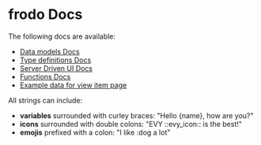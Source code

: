 # frodo Docs

The following docs are available:

-   [Data models Docs](./data.md)
-   [Type definitions Docs](./types.md)
-   [Server Driven UI Docs](./sdui.md)
-   [Functions Docs](./functions.md)
-   [Example data for view item page](./example.md)

All strings can include:
-   **variables** surrounded with curley braces: "Hello {name}, how are you?"
-   **icons** surrounded with double colons: "EVY ::evy_icon:: is the best!"
-   **emojis** prefixed with a colon: "I like :dog a lot"